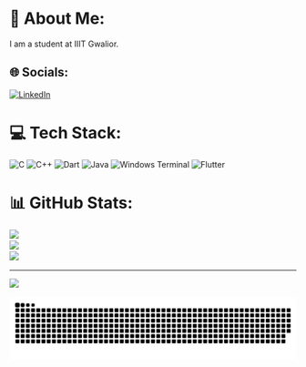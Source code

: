 # 💫 About Me:
I am a student at IIIT Gwalior.


## 🌐 Socials:
[![LinkedIn](https://img.shields.io/badge/LinkedIn-%230077B5.svg?logo=linkedin&logoColor=white)](https://linkedin.com/in/prathmesh-dubey-92b3252b7) 

# 💻 Tech Stack:
![C](https://img.shields.io/badge/c-%2300599C.svg?style=for-the-badge&logo=c&logoColor=white) ![C++](https://img.shields.io/badge/c++-%2300599C.svg?style=for-the-badge&logo=c%2B%2B&logoColor=white) ![Dart](https://img.shields.io/badge/dart-%230175C2.svg?style=for-the-badge&logo=dart&logoColor=white) ![Java](https://img.shields.io/badge/java-%23ED8B00.svg?style=for-the-badge&logo=openjdk&logoColor=white) ![Windows Terminal](https://img.shields.io/badge/Windows%20Terminal-%234D4D4D.svg?style=for-the-badge&logo=windows-terminal&logoColor=white) ![Flutter](https://img.shields.io/badge/Flutter-%2302569B.svg?style=for-the-badge&logo=Flutter&logoColor=white)
# 📊 GitHub Stats:
![](https://github-readme-stats.vercel.app/api?username=prathmesh-d-glitch&theme=dark&hide_border=false&include_all_commits=false&count_private=false)<br/>
![](https://github-readme-streak-stats.herokuapp.com/?user=prathmesh-d-glitch&theme=dark&hide_border=false)<br/>
![](https://github-readme-stats.vercel.app/api/top-langs/?username=prathmesh-d-glitch&theme=dark&hide_border=false&include_all_commits=false&count_private=false&layout=compact)

---
[![](https://visitcount.itsvg.in/api?id=prathmesh-d-glitch&icon=0&color=0)](https://visitcount.itsvg.in)



<picture>
  <source media="(prefers-color-scheme: dark)" srcset="https://raw.githubusercontent.com/prathmesh-d-glitch/prathmesh-d-glitch/output/github-contribution-grid-snake-dark.svg">
  <source media="(prefers-color-scheme: light)" srcset="https://raw.githubusercontent.com/prathmesh-d-glitch/prathmesh-d-glitch/output/github-contribution-grid-snake.svg">
  <img alt="github contribution grid snake animation" src="https://raw.githubusercontent.com/prathmesh-d-glitch/prathmesh-d-glitch/output/github-contribution-grid-snake.svg">
</picture>





